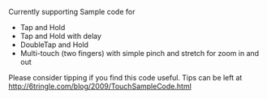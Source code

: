 
Currently supporting Sample code for 

* Tap and Hold
* Tap and Hold with delay
* DoubleTap and Hold
* Multi-touch (two fingers) with simple pinch and stretch for zoom in and out

Please consider tipping if you find this code useful.
Tips can be left at 
<http://6tringle.com/blog/2009/TouchSampleCode.html>